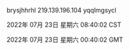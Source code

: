 brysjhhrhl 219.139.196.104 yqqlmgsycl

2022年 07月 23日 星期六 08:40:02 CST

2022年 07月 23日 星期六 00:40:02 GMT
